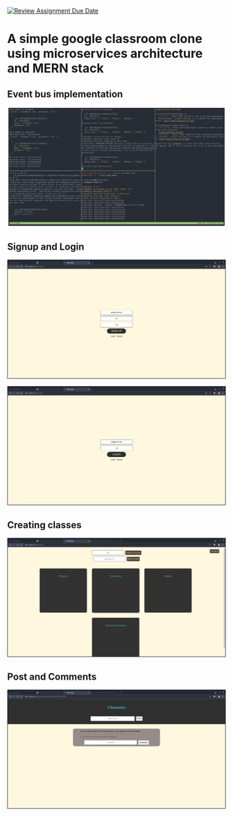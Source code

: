 [![Review Assignment Due Date](https://classroom.github.com/assets/deadline-readme-button-24ddc0f5d75046c5622901739e7c5dd533143b0c8e959d652212380cedb1ea36.svg)](https://classroom.github.com/a/qKNa6H2_)
# A simple google classroom clone using microservices architecture and MERN stack

## Event bus implementation
![](Images/runs.png)

## Signup and Login
![](Images/signup.png)

![](Images/login.png)

## Creating classes
![](Images/classes.png)

## Post and Comments
![](Images/post.png)
